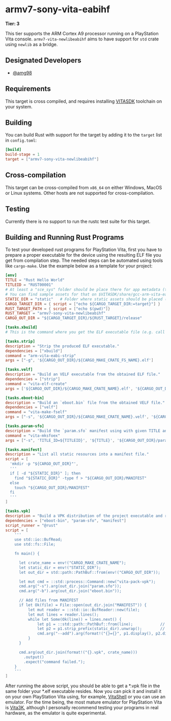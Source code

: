# armv7-sony-vita-eabihf

**Tier: 3**

This tier supports the ARM Cortex A9 processor running on a PlayStation Vita console. `armv7-vita-newlibeabihf` aims to have support for `std` crate using `newlib` as a bridge.

## Designated Developers

* [@amg98](https://github.com/amg98)

## Requirements

This target is cross compiled, and requires installing [VITASDK](https://vitasdk.org/) toolchain on your system.

## Building

You can build Rust with support for the target by adding it to the `target`
list in `config.toml`:

```toml
[build]
build-stage = 1
target = ["armv7-sony-vita-newlibeabihf"]
```

## Cross-compilation

This target can be cross-compiled from `x86_64` on either Windows, MacOS or Linux systems. Other hosts are not supported for cross-compilation.

## Testing

Currently there is no support to run the rustc test suite for this target.

## Building and Running Rust Programs

To test your developed rust programs for PlayStation Vita, first you have to prepare a proper executable for the device using the resulting ELF file you get from compilation step. The needed steps can be automated using tools like `cargo-make`. Use the example below as a template for your project:

```toml
[env]
TITLE = "Rust Hello World"
TITLEID = "RUST00001"
# At least a "sce_sys" folder should be place there for app metadata (title, icons, description...)
# You can find sample assets for that on $VITASDK/share/gcc-arm-vita-eabi/samples/hello_world/sce_sys/
STATIC_DIR = "static"   # Folder where static assets should be placed (sce_sys folder is at $STATIC_DIR/sce_sys)
CARGO_TARGET_DIR = { script = ["echo ${CARGO_TARGET_DIR:=target}"] }
RUST_TARGET_PATH = { script = ["echo $(pwd)"]}
RUST_TARGET = "armv7-sony-vita-newlibeabihf"
CARGO_OUT_DIR = "${CARGO_TARGET_DIR}/${RUST_TARGET}/release"

[tasks.xbuild]
# This is the command where you get the ELF executable file (e.g. call to cargo build)

[tasks.strip]
description = "Strip the produced ELF executable."
dependencies = ["xbuild"]
command = "arm-vita-eabi-strip"
args = ["-g", '${CARGO_OUT_DIR}/${CARGO_MAKE_CRATE_FS_NAME}.elf']

[tasks.velf]
description = "Build an VELF executable from the obtained ELF file."
dependencies = ["strip"]
command = "vita-elf-create"
args = ['${CARGO_OUT_DIR}/${CARGO_MAKE_CRATE_NAME}.elf', '${CARGO_OUT_DIR}/${CARGO_MAKE_CRATE_NAME}.velf']

[tasks.eboot-bin]
description = "Build an `eboot.bin` file from the obtained VELF file."
dependencies = ["velf"]
command = "vita-make-fself"
args = ["-s", '${CARGO_OUT_DIR}/${CARGO_MAKE_CRATE_NAME}.velf', '${CARGO_OUT_DIR}/eboot.bin']

[tasks.param-sfo]
description = "Build the `param.sfo` manifest using with given TITLE and TITLEID."
command = "vita-mksfoex"
args = ["-s", 'TITLE_ID=${TITLEID}', '${TITLE}', '${CARGO_OUT_DIR}/param.sfo']

[tasks.manifest]
description = "List all static resources into a manifest file."
script = [
  'mkdir -p "${CARGO_OUT_DIR}"',
  '''
  if [ -d "${STATIC_DIR}" ]; then
    find "${STATIC_DIR}" -type f > "${CARGO_OUT_DIR}/MANIFEST"
  else
    touch "${CARGO_OUT_DIR}/MANIFEST"
  fi
  '''
]

[tasks.vpk]
description = "Build a VPK distribution of the project executable and resources."
dependencies = ["eboot-bin", "param-sfo", "manifest"]
script_runner = "@rust"
script = [
    '''
    use std::io::BufRead;
    use std::fs::File;

    fn main() {

      let crate_name = env!("CARGO_MAKE_CRATE_NAME");
      let static_dir = env!("STATIC_DIR");
      let out_dir = std::path::PathBuf::from(env!("CARGO_OUT_DIR"));

      let mut cmd = ::std::process::Command::new("vita-pack-vpk");
      cmd.arg("-s").arg(out_dir.join("param.sfo"));
      cmd.arg("-b").arg(out_dir.join("eboot.bin"));

      // Add files from MANIFEST
      if let Ok(file) = File::open(out_dir.join("MANIFEST")) {
          let mut reader = ::std::io::BufReader::new(file);
          let mut lines = reader.lines();
          while let Some(Ok(line)) = lines.next() {
              let p1 = ::std::path::PathBuf::from(line);            // path on FS
              let p2 = p1.strip_prefix(static_dir).unwrap();        // path in VPK
              cmd.arg("--add").arg(format!("{}={}", p1.display(), p2.display()));
          }
      }

      cmd.arg(out_dir.join(format!("{}.vpk", crate_name)))
        .output()
        .expect("command failed.");
    }
    '''
]
```

After running the above script, you should be able to get a *.vpk file in the same folder your *.elf executable resides. Now you can pick it and install it on your own PlayStation Vita using, for example, [VitaShell](https://github.com/TheOfficialFloW/VitaShell/releases) or you can use an emulator. For the time being, the most mature emulator for PlayStation Vita is [Vita3K](https://vita3k.org/), although I personally recommend testing your programs in real hardware, as the emulator is quite experimental.
